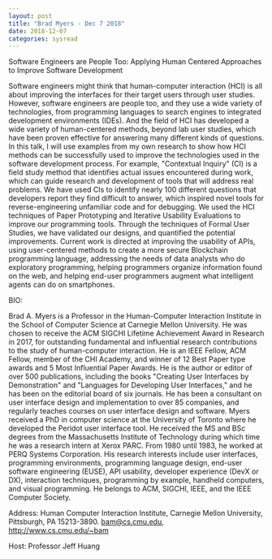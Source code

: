```yaml
---
layout: post
title: "Brad Myers - Dec 7 2018"
date: 2018-12-07
categories: sysread
---
```


Software Engineers are People Too: Applying Human Centered Approaches to Improve Software Development

Software engineers might think that human-computer interaction (HCI)
is all about improving the interfaces for their target users through
user studies. However, software engineers are people too, and they use
a wide variety of technologies, from programming languages to search
engines to integrated development environments (IDEs). And the field
of HCI has developed a wide variety of human-centered methods, beyond
lab user studies, which have been proven effective for answering many
different kinds of questions. In this talk, I will use examples from
my own research to show how HCI methods can be successfully used to
improve the technologies used in the software development process. For
example, "Contextual Inquiry" (CI) is a field study method that
identifies actual issues encountered during work, which can guide
research and development of tools that will address real problems. We
have used CIs to identify nearly 100 different questions that
developers report they find difficult to answer, which inspired novel
tools for reverse-engineering unfamiliar code and for debugging. We
used the HCI techniques of Paper Prototyping and Iterative Usability
Evaluations to improve our programming tools. Through the techniques
of Formal User Studies, we have validated our designs, and quantified
the potential improvements. Current work is directed at improving the
usability of APIs, using user-centered methods to create a more secure
Blockchain programming language, addressing the needs of data analysts
who do exploratory programming, helping programmers organize
information found on the web, and helping end-user programmers augment
what intelligent agents can do on smartphones.

BIO:

Brad A. Myers is a Professor in the Human-Computer Interaction
Institute in the School of Computer Science at Carnegie Mellon
University. He was chosen to receive the ACM SIGCHI Lifetime
Achievement Award in Research in 2017, for outstanding fundamental and
influential research contributions to the study of human-computer
interaction. He is an IEEE Fellow, ACM Fellow, member of the CHI
Academy, and winner of 12 Best Paper type awards and 5 Most
Influential Paper Awards. He is the author or editor of over 500
publications, including the books "Creating User Interfaces by
Demonstration" and "Languages for Developing User Interfaces," and he
has been on the editorial board of six journals. He has been a
consultant on user interface design and implementation to over 85
companies, and regularly teaches courses on user interface design and
software. Myers received a PhD in computer science at the University
of Toronto where he developed the Peridot user interface tool. He
received the MS and BSc degrees from the Massachusetts Institute of
Technology during which time he was a research intern at Xerox
PARC. From 1980 until 1983, he worked at PERQ Systems Corporation. His
research interests include user interfaces, programming environments,
programming language design, end-user software engineering (EUSE), API
usability, developer experience (DevX or DX), interaction techniques,
programming by example, handheld computers, and visual programming. He
belongs to ACM, SIGCHI, IEEE, and the IEEE Computer Society.

Address: Human Computer Interaction Institute, Carnegie Mellon
University, Pittsburgh, PA 15213-3890. bam@cs.cmu.edu,
http://www.cs.cmu.edu/~bam

Host: Professor Jeff Huang
